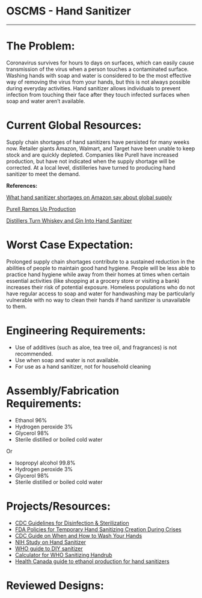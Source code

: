 # OSCMS - Hand Sanitizer

---

# The Problem:

Coronavirus survives for hours to days on surfaces, which can easily cause transmission of the virus when a person touches a contaminated surface. Washing hands with soap and water is considered to be the most effective way of removing the virus from your hands, but this is not always possible during everyday activities. Hand sanitizer allows individuals to prevent infection from touching their face after they touch infected surfaces when soap and water aren’t available.

# Current Global Resources:

Supply chain shortages of hand sanitizers have persisted for many weeks now. Retailer giants Amazon, Walmart, and Target have been unable to keep stock and are quickly depleted. Companies like Purell have increased production, but have not indicated when the supply shortage will be corrected. At a local level, distilleries have turned to producing hand sanitizer to meet the demand.

**References:** 

[What hand sanitizer shortages on Amazon say about global supply](https://qz.com/1812216/what-hand-sanitizer-shortages-on-amazon-say-about-global-supply/)

[Purell Ramps Up Production](https://www.manufacturing.net/safety/news/21119782/purell-ramps-up-production)

[Distillers Turn Whiskey and Gin Into Hand Sanitizer](https://www.wsj.com/articles/distillers-turn-whiskey-and-gin-into-hand-sanitizer-11585049650)

# Worst Case Expectation:

Prolonged supply chain shortages contribute to a sustained reduction in the abilities of people to maintain good hand hygiene. People will be less able to practice hand hygiene while away from their homes at times when certain essential activities (like shopping at a grocery store or visiting a bank) increases their risk of potential exposure. Homeless populations who do not have regular access to soap and water for handwashing may be particularly vulnerable with no way to clean their hands if hand sanitizer is unavailable to them.

# Engineering Requirements:

- Use of additives (such as aloe, tea tree oil, and fragrances) is not recommended.
- Use when soap and water is not available.
- For use as a hand sanitizer, not for household cleaning

# Assembly/Fabrication Requirements:

- Ethanol 96%
- Hydrogen peroxide 3%
- Glycerol 98%
- Sterile distilled or boiled cold water

Or

- Isopropyl alcohol 99.8%
- Hydrogen peroxide 3%
- Glycerol 98%
- Sterile distilled or boiled cold water

# Projects/Resources:

- [CDC Guidelines for Disinfection & Sterilization](https://www.cdc.gov/infectioncontrol/guidelines/disinfection/disinfection-methods/chemical.html)
- [FDA Policies for Temporary Hand Sanitizing Creation During Crises](https://www.fda.gov/media/136118/download)
- [CDC Guide on When and How to Wash Your Hands](https://www.cdc.gov/handwashing/when-how-handwashing.html)
- [NIH Study on Hand Sanitizer](https://www.ncbi.nlm.nih.gov/books/NBK513254/)
- [WHO guide to DIY sanitizer](https://www.who.int/gpsc/5may/Guide_to_Local_Production.pdf)
- [Calculator for WHO Sanitizing Handrub](https://docs.google.com/spreadsheets/d/1o98YBTkaBXcXIfPJc1nfChLYrihjoG_j/edit#gid=2116942897)
- [Health Canada guide to ethanol production for hand sanitizers](https://www.canada.ca/en/health-canada/services/drugs-health-products/natural-non-prescription/legislation-guidelines/guidance-documents/covid19-ethanol-alcohol-hand-sanitizers.html)

# Reviewed Designs:
